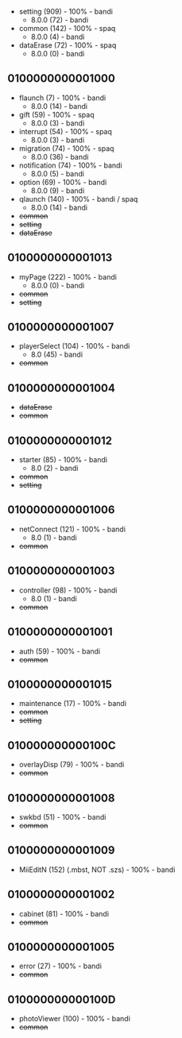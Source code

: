 * setting (909) - 100% - bandi
  * 8.0.0 (72) - bandi
* common (142) - 100% - spaq
  * 8.0.0 (4) - bandi
* dataErase (72) - 100% - spaq
  * 8.0.0 (0) - bandi

## 0100000000001000

* flaunch (7) - 100% - bandi
  * 8.0.0 (14) - bandi
* gift (59) - 100% - spaq
  * 8.0.0 (3) - bandi
* interrupt (54) - 100% - spaq
  * 8.0.0 (3) - bandi
* migration (74) - 100% - spaq
  * 8.0.0 (36) - bandi
* notification (74) - 100% - bandi
  * 8.0.0 (5) - bandi
* option (69) - 100% - bandi
  * 8.0.0 (9) - bandi
* qlaunch (140) - 100% - bandi / spaq
  * 8.0.0 (14) - bandi
* ~~common~~
* ~~setting~~
* ~~dataErase~~

## 0100000000001013

* myPage (222) - 100% - bandi
  * 8.0.0 (0) - bandi
* ~~common~~
* ~~setting~~

## 0100000000001007

* playerSelect (104) - 100% - bandi
  * 8.0 (45) - bandi
* ~~common~~

## 0100000000001004

* ~~dataErase~~
* ~~common~~

## 0100000000001012

* starter (85) - 100% - bandi
  * 8.0 (2) - bandi
* ~~common~~
* ~~setting~~

## 0100000000001006

* netConnect (121) - 100% - bandi
  * 8.0 (1) - bandi
* ~~common~~

## 0100000000001003

* controller (98) - 100% - bandi
  * 8.0 (1) - bandi
* ~~common~~

## 0100000000001001

* auth (59) - 100% - bandi
* ~~common~~

## 0100000000001015

* maintenance (17) - 100% - bandi
* ~~common~~
* ~~setting~~

## 010000000000100C

* overlayDisp (79) - 100% - bandi
* ~~common~~

## 0100000000001008

* swkbd (51) - 100% - bandi
* ~~common~~

## 0100000000001009

* MiiEditN (152) (.mbst, NOT .szs) - 100% - bandi 

## 0100000000001002

* cabinet (81) - 100% - bandi
* ~~common~~

## 0100000000001005

* error (27) - 100% - bandi
* ~~common~~

## 010000000000100D

* photoViewer (100) - 100% - bandi
* ~~common~~
